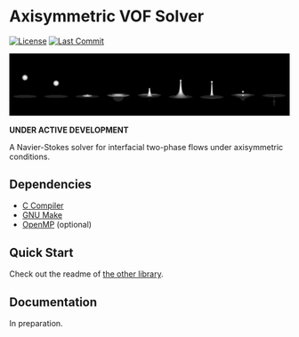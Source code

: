 # Axisymmetric VOF Solver

[![License](https://img.shields.io/github/license/NaokiHori/AxisymmetricVOFSolver)](https://opensource.org/license/MIT)
[![Last Commit](https://img.shields.io/github/last-commit/NaokiHori/AxisymmetricVOFSolver/main)](https://github.com/NaokiHori/AxisymmetricVOFSolver/commits/main)

![cover image](https://github.com/NaokiHori/AxisymmetricVOFSolver/blob/main/cover.jpg)

**UNDER ACTIVE DEVELOPMENT**

A Navier-Stokes solver for interfacial two-phase flows under axisymmetric conditions.

## Dependencies

- [C Compiler](https://gcc.gnu.org)
- [GNU Make](https://www.gnu.org/software/make/)
- [OpenMP](https://www.openmp.org) (optional)

## Quick Start

Check out the readme of [the other library](https://github.com/NaokiHori/NS-Sandbox).

## Documentation

In preparation.

